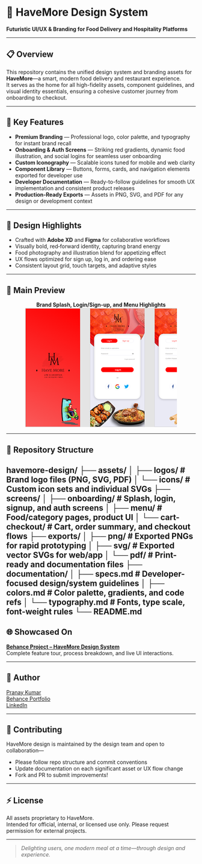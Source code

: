 # 🍲 HaveMore Design System

**Futuristic UI/UX & Branding for Food Delivery and Hospitality Platforms**

---

## 📋 Overview

This repository contains the unified design system and branding assets for **HaveMore**—a smart, modern food delivery and restaurant experience.  
It serves as the home for all high-fidelity assets, component guidelines, and visual identity essentials, ensuring a cohesive customer journey from onboarding to checkout.

---

## 🚀 Key Features

- **Premium Branding** — Professional logo, color palette, and typography for instant brand recall
- **Onboarding & Auth Screens** — Striking red gradients, dynamic food illustration, and social logins for seamless user onboarding
- **Custom Iconography** — Scalable icons tuned for mobile and web clarity
- **Component Library** — Buttons, forms, cards, and navigation elements exported for developer use
- **Developer Documentation** — Ready-to-follow guidelines for smooth UX implementation and consistent product releases
- **Production‑Ready Exports** — Assets in PNG, SVG, and PDF for any design or development context

---

## 🎨 Design Highlights

- Crafted with **Adobe XD** and **Figma** for collaborative workflows
- Visually bold, red‑forward identity, capturing brand energy
- Food photography and illustration blend for appetizing effect
- UX flows optimized for sign up, log in, and ordering ease
- Consistent layout grid, touch targets, and adaptive styles

---

## 📸 Main Preview

<div align="center">

**Brand Splash, Login/Sign-up, and Menu Highlights**  
![HaveMore Food Delivery Screens](havemore.png)

</div>

---

## 📁 Repository Structure

havemore-design/
├── assets/
│ ├── logos/ # Brand logo files (PNG, SVG, PDF)
│ └── icons/ # Custom icon sets and individual SVGs
├── screens/
│ ├── onboarding/ # Splash, login, signup, and auth screens
│ ├── menu/ # Food/category pages, product UI
│ └── cart-checkout/ # Cart, order summary, and checkout flows
├── exports/
│ ├── png/ # Exported PNGs for rapid prototyping
│ ├── svg/ # Exported vector SVGs for web/app
│ └── pdf/ # Print-ready and documentation files
├── documentation/
│ ├── specs.md # Developer-focused design/system guidelines
│ ├── colors.md # Color palette, gradients, and code refs
│ └── typography.md # Fonts, type scale, font-weight rules
└── README.md
---

## 🌐 Showcased On

**[Behance Project – HaveMore Design System](https://www.behance.net/pranaykumar23)**  
Complete feature tour, process breakdown, and live UI interactions.

---

## 👤 Author

[Pranay Kumar](https://github.com/mudigondapranay)  
[Behance Portfolio](https://www.behance.net/pranaykumar23)  
[LinkedIn](https://www.linkedin.com/in/mudigondapranay/)

---

## 🤝 Contributing

HaveMore design is maintained by the design team and open to collaboration—  
- Please follow repo structure and commit conventions
- Update documentation on each significant asset or UX flow change
- Fork and PR to submit improvements!

---

## ⚡ License

All assets proprietary to HaveMore.  
Intended for official, internal, or licensed use only. Please request permission for external projects.

---

> _Delighting users, one modern meal at a time—through design and experience._




